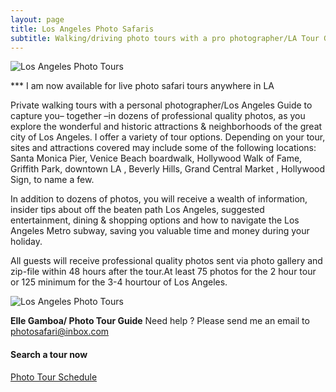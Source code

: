 ```yaml
---
layout: page
title: Los Angeles Photo Safaris
subtitle: Walking/driving photo tours with a pro photographer/LA Tour Guide 
---
```


<img src="https://losangelesphotosafaris.files.wordpress.com/2020/07/1fe87-disney-concert-hall-los-angeles-color-web.jpg" alt="Los Angeles Photo Tours">

*** I am now available for live photo safari tours anywhere in LA

Private walking tours with a personal photographer/Los Angeles Guide to capture you– together –in dozens of professional quality photos, 
as you explore the wonderful and historic attractions & neighborhoods of the great city of Los Angeles. I offer a variety of tour options. 
Depending on your tour, sites and attractions covered may include some of the following locations: Santa Monica Pier, Venice Beach boardwalk,  Hollywood Walk of Fame, Griffith Park, downtown LA , Beverly Hills, Grand Central Market , Hollywood Sign, to name a few.

In addition to dozens of photos, you will receive a wealth of information, insider tips about off the beaten path Los Angeles, suggested entertainment, dining & shopping options and how to navigate the Los Angeles Metro subway, saving you valuable time and money during your holiday.

All guests will receive professional quality photos sent via photo gallery and zip-file within 48 hours after the tour.At least 75 photos for the 2 hour tour or 125 minimum for the 3-4 hourtour of Los Angeles.

<img src="https://californiaphotosafaris.com/wp-content/uploads/2021/05/photographing-mission-district-san-franicisco.jpg" alt="Los Angeles Photo Tours">



**Elle Gamboa/ Photo Tour Guide**
Need help ? Please send me an email to photosafari@inbox.com

#### Search a tour now 

[Photo Tour Schedule](https://losangelesphotosafaris.com/find-a-tour/)



